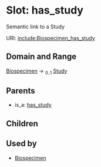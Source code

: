 
# Slot: has_study


Semantic link to a Study

URI: [include:Biospecimen_has_study](https://w3id.org/include/Biospecimen_has_study)


## Domain and Range

[Biospecimen](Biospecimen.md) &#8594;  <sub>0..1</sub> [Study](Study.md)

## Parents

 *  is_a: [has_study](has_study.md)

## Children


## Used by

 * [Biospecimen](Biospecimen.md)
